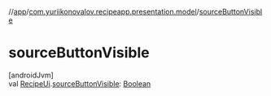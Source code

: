 //[app](../../index.md)/[com.yuriikonovalov.recipeapp.presentation.model](index.md)/[sourceButtonVisible](source-button-visible.md)

# sourceButtonVisible

[androidJvm]\
val [RecipeUi](-recipe-ui/index.md).[sourceButtonVisible](source-button-visible.md): [Boolean](https://kotlinlang.org/api/latest/jvm/stdlib/kotlin/-boolean/index.html)

